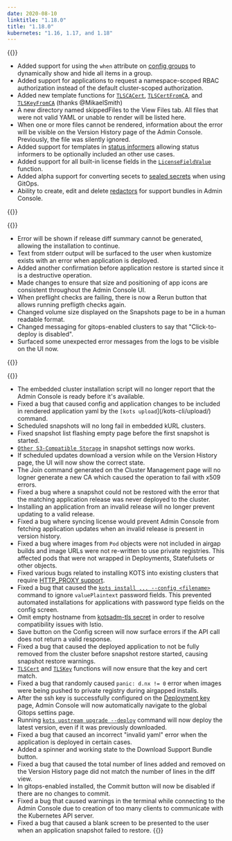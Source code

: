 ```yaml
---
date: 2020-08-10
linktitle: "1.18.0"
title: "1.18.0"
kubernetes: "1.16, 1.17, and 1.18"
---
```


{{<features>}}

* Added support for using the `when` attribute on [config groups](/reference/v1beta1/config/#groups) to dynamically show and hide all items in a group.
* Added support for applications to request a namespace-scoped RBAC authorization instead of the default cluster-scoped authorization.
* Added new template functions for [`TLSCACert`](/reference/template-functions/static-context/#tlscacert), [`TLSCertFromCA`](/reference/template-functions/static-context/#tlscertfromca), and [`TLSKeyFromCA`](/reference/template-functions/static-context/#tlskeyfromca) (thanks @MikaelSmith)
* A new directory named skippedFiles to the View Files tab. 
All files that were not valid YAML or unable to render will be listed here.
* When one or more files cannot be rendered, information about the error will be visible on the Version History page of the Admin Console. 
Previously, the file was silently ignored.
* Added support for templates in [status informers](/vendor/config/application-status/#kots-application-spec) allowing status informers to be optionally included an other use cases.
* Added support for all built-in license fields in the [`LicenseFieldValue`](/vendor/entitlements/built-in-entitlements/#list-of-built-in-fields) function.
* Added alpha support for converting secets to [sealed secrets](/kotsadm/gitops/secrets/) when using GitOps.
* Ability to create, edit and delete [redactors](https://troubleshoot.sh/docs/redact/redactors/) for support bundles in Admin Console.

{{</features>}}

{{<changes>}}

* Error will be shown if release diff summary cannot be generated, allowing the installation to continue.
* Text from stderr output will be surfaced to the user when kustomize exists with an error when application is deployed.
* Added another confirmation before application restore is started since it is a destructive operation.
* Made changes to ensure that size and positioning of app icons are consistent throughout the Admin Console UI.
* When preflight checks are failing, there is now a Rerun button that allows running prefligth checks again.
* Changed volume size displayed on the Snapshots page to be in a human readable format.
* Changed messaging for gitops-enabled clusters to say that "Click-to-deploy is disabled".
* Surfaced some unexpected error messages from the logs to be visible on the UI now.

{{</changes>}}

{{<fixes>}}

* The embedded cluster installation script will no longer report that the Admin Console is ready before it's available.
* Fixed a bug that caused config and application changes to be included in rendered application yaml by the `[kots upload`](/kots-cli/upload/) command.
* Scheduled snapshots will no long fail in embedded kURL clusters.
* Fixed snapshot list flashing empty page before the first snapshot is started.
* [`Other S3-Compatible Storage`](/vendor/snapshots/storage-destinations/#s3-compatible) in snapshot settings now works.
* If scheduled updates download a version while on the Version History page, the UI will now show the correct state.
* The Join command generated on the Cluster Management page will no logner generate a new CA which caused the operation to fail with x509 errors.
* Fixed a bug where a snapshot could not be restored with the error that the matching application release was never deployed to the cluster.
* Installing an application from an invalid release will no longer prevent updating to a valid release.
* Fixed a bug where syncing license would prevent Admin Console from fetching application updates when an invalid release is present in version history.
* Fixed a bug where images from `Pod` objects were not included in airgap builds and image URLs were not re-written to use private registries. 
This affected pods that were not wrapped in Deployments, Statefulsets or other objects.
* Fixed various bugs related to installing KOTS into existing clusters that require [HTTP_PROXY support](/kotsadm/installing/online-install#proxies).
* Fixed a bug that caused the [`kots install ... --config <filename>`](/kots-cli/install/) command to ignore `valuePlaintext` password fields. 
This prevented automated installations for applications with password type fields on the config screen.
* Omit empty hostname from [kotsadm-tls secret](/vendor/packaging/using-tls-certs/#verify-tls-secret) in order to resolve compatibility issues with Istio.
* Save button on the Config screen will now surface errors if the API call does not return a valid response.
* Fixed a bug that caused the deployed application to not be fully removed from the cluster before snapshot restore started, causing snapshot restore warnings.
* [`TLSCert`](/reference/template-functions/static-context/#tlscert) and [`TLSKey`](/reference/template-functions/static-context/#tlskey) functions will now ensure that the key and cert match.
* Fixed a bug that randomly caused `panic: d.nx != 0` error when images were being pushed to private registry during airgapped installs.
* After the ssh key is successfully configured on the [Deployment key](/kotsadm/gitops/single-app-workflows/) page, Admin Console will now automatically navigate to the global Gitops settins page.
* Running [`kots upstream upgrade --deploy`](/kots-cli/upstream/upgrade/) command will now deploy the latest version, even if it was previously downloaded.
* Fixed a bug that caused an incorrect "invalid yaml" error when the application is deployed in certain cases.
* Added a spinner and working state to the Download Support Bundle button.
* Fixed a bug that caused the total number of lines added and removed on the Version History page did not match the number of lines in the diff view.
* In gitops-enabled installed, the Commit button will now be disabled if there are no changes to commit.
* Fixed a bug that caused warnings in the terminal while connecting to the Admin Console due to creation of too many clients to communicate with the Kubernetes API server.
* Fixed a bug that caused a blank screen to be presented to the user when an application snapshot failed to restore.
{{</fixes>}}
